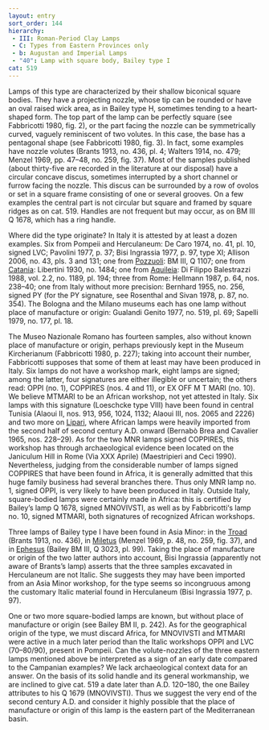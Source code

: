 ```yaml
---
layout: entry
sort_order: 144
hierarchy:
 - III: Roman-Period Clay Lamps
 - C: Types from Eastern Provinces only
 - b: Augustan and Imperial Lamps
 - "40": Lamp with square body, Bailey type I
cat: 519
---
```


Lamps of this type are characterized by their shallow biconical square bodies. They have a projecting nozzle, whose tip can be rounded or have an oval raised wick area, as in Bailey type H, sometimes tending to a heart-shaped form. The top part of the lamp can be perfectly square (see Fabbricotti 1980, fig. 2), or the part facing the nozzle can be symmetrically curved, vaguely reminiscent of two volutes. In this case, the base has a pentagonal shape (see Fabbricotti 1980, fig. 3). In fact, some examples have nozzle volutes (Brants 1913, no. 436, pl. 4; Walters 1914, no. 479; Menzel 1969, pp. 47–48, no. 259, fig. 37). Most of the samples published (about thirty-five are recorded in the literature at our disposal) have a circular concave discus, sometimes interrupted by a short channel or furrow facing the nozzle. This discus can be surrounded by a row of ovolos or set in a square frame consisting of one or several grooves. On a few examples the central part is not circular but square and framed by square ridges as on cat. 519. Handles are not frequent but may occur, as on BM III Q 1678, which has a ring handle.

Where did the type originate? In Italy it is attested by at least a dozen examples. Six from Pompeii and Herculaneum: De Caro 1974, no. 41, pl. 10, signed <span class="inscription">LVC</span>; Pavolini 1977, p. 37; Bisi Ingrassia 1977, p. 97, type XI; Allison 2006, no. 43, pls. 3 and 131; one from <a href='../../map/#loc_432815'>Pozzuoli</a>: BM III, Q 1107; one from <a href='../../map/#loc_462270'>Catania</a>: Libertini 1930, no. 1484; one from <a href='../../map/#loc_187290'>Aquileia</a>: Di Filippo Balestrazzi 1988, vol. 2.2, no. 1189, pl. 194; three from Rome: Hellmann 1987, p. 64, nos. 238–40; one from Italy without more precision: Bernhard 1955, no. 256, signed <span class="inscription">PY</span> (for the <span class="inscription">PY</span> signature, see Rosenthal and Sivan 1978, p. 87, no. 354). The Bologna and the Milano museums each has one lamp without place of manufacture or origin: Gualandi Genito 1977, no. 519, pl. 69; Sapelli 1979, no. 177, pl. 18.

The Museo Nazionale Romano has fourteen samples, also without known place of manufacture or origin, perhaps previously kept in the Museum Kircherianum (Fabbricotti 1980, p. 227); taking into account their number, Fabbricotti supposes that some of them at least may have been produced in Italy. Six lamps do not have a workshop mark, eight lamps are signed; among the latter, four signatures are either illegible or uncertain; the others read: <span class="inscription">OPPI</span> (no. 1), <span class="inscription">COPPIRES</span> (nos. 4 and 11), or <span class="inscription">EX OFF M T MARI</span> (no. 10). We believe <span class="inscription">MTMARI</span> to be an African workshop, not yet attested in Italy. Six lamps with this signature (Loeschcke type VIII) have been found in central Tunisia (Alaoui II, nos. 913, 956, 1024, 1132; Alaoui III, nos. 2065 and 2226) and two more on <a href='../../map/#loc_462283'>Lipari</a>, where African lamps were heavily imported from the second half of second century A.D. onward (Bernabò Brea and Cavalier 1965, nos. 228–29). As for the two MNR lamps signed <span class="inscription">COPPIRES</span>, this workshop has through archaeological evidence been located on the Janiculum Hill in Rome (Via XXX Aprile) (Maestripieri and Ceci 1990). Nevertheless, judging from the considerable number of lamps signed <span class="inscription">COPPIRES</span> that have been found in Africa, it is generally admitted that this huge family business had several branches there. Thus only MNR lamp no. 1, signed <span class="inscription">OPPI</span>, is very likely to have been produced in Italy. Outside Italy, square-bodied lamps were certainly made in Africa: this is certified by Bailey’s lamp Q 1678, signed <span class="inscription">MNOVIVSTI</span>, as well as by Fabbricotti‘s lamp no. 10, signed <span class="inscription">MTMARI</span>, both signatures of recognized African workshops.

Three lamps of Bailey type I have been found in Asia Minor: in the <a href='../../map/#loc_550944'>Troad</a> (Brants 1913, no. 436), in <a href='../../map/#loc_599799'>Miletus</a> (Menzel 1969, p. 48, no. 259, fig. 37), and in <a href='../../map/#loc_599612'>Ephesus</a> (Bailey BM III, Q 3023, pl. 99). Taking the place of manufacture or origin of the two latter authors into account, Bisi Ingrassia (apparently not aware of Brants’s lamp) asserts that the three samples excavated in Herculaneum are not Italic. She suggests they may have been imported from an Asia Minor workshop, for the type seems so incongruous among the customary Italic material found in Herculaneum (Bisi Ingrassia 1977, p. 97).

One or two more square-bodied lamps are known, but without place of manufacture or origin (see Bailey BM II, p. 242). As for the geographical origin of the type, we must discard Africa, for <span class="inscription">MNOVIVSTI</span> and <span class="inscription">MTMARI</span> were active in a much later period than the Italic workshops <span class="inscription">OPPI</span> and <span class="inscription">LVC</span> (70–80/90), present in Pompeii. Can the volute-nozzles of the three eastern lamps mentioned above be interpreted as a sign of an early date compared to the Campanian examples? We lack archaeological context data for an answer. On the basis of its solid handle and its general workmanship, we are inclined to give cat. 519 a date later than A.D. 120–180, the one Bailey attributes to his Q 1679 (<span class="inscription">MNOVIVSTI</span>). Thus we suggest the very end of the second century A.D. and consider it highly possible that the place of manufacture or origin of this lamp is the eastern part of the Mediterranean basin.

